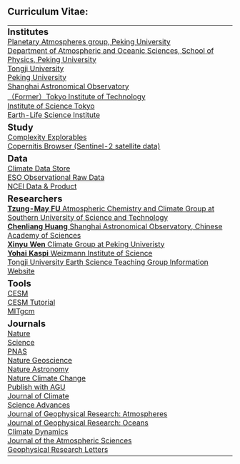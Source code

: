 ## Curriculum Vitae:

<table>
<tr>
    <td colspan="2" style="padding-left: 0px;"> <!-- 删除左侧空白，使文本对齐 -->
    <strong style="font-size: 20px;">Institutes</strong><br>
    <a href="https://www.atmos.pku.edu.cn/en/research/Researchdirections/144785.htm" target="_blank" style="text-decoration: underline;">Planetary Atmospheres group, Peking University</a><br>
    <a href="https://atmos.pku.edu.cn/" target="_blank" style="text-decoration: underline;">Department of Atmospheric and Oceanic Sciences, School of Physics, Peking University</a><br>
    <a href="https://www.tongji.edu.cn/" target="_blank" style="text-decoration: underline;">Tongji University</a><br>
    <a href="https://www.pku.edu.cn/" target="_blank" style="text-decoration: underline;">Peking University</a><br>
    <a href="http://www.shao.ac.cn/" target="_blank" style="text-decoration: underline;"> Shanghai Astronomical Observatory</a><br>
    <a href="https://www.titech.ac.jp/" target="_blank" style="text-decoration: underline;">（Former）Tokyo Institute of Technology</a><br>
    <a href="https://www.isct.ac.jp/ja" target="_blank" style="text-decoration: underline;"> Institute of Science Tokyo</a><br>
    <a href="https://www.elsi.jp/" target="_blank" style="text-decoration: underline;">Earth-Life Science Institute</a><br>
    </td>
</tr>
<tr>
    <td colspan="2" style="padding-left: 0px;"> <!-- 删除左侧空白，使文本对齐 -->
    <strong style="font-size: 20px;">Study</strong><br>
    <a href="https://www.complexity-explorables.org/" target="_blank" style="text-decoration: underline;">Complexity Explorables</a><br>
    <a href="https://browser.dataspace.copernicus.eu/" target="_blank" style="text-decoration: underline;">Copernitis Browser (Sentinel-2 satellite data)</a><br>
    </td>
</tr>
<tr>
    <td colspan="2" style="padding-left: 0px;"> <!-- 删除左侧空白，使文本对齐 -->
    <strong style="font-size: 20px;">Data</strong><br>
    <a href="https://cds.climate.copernicus.eu/" target="_blank" style="text-decoration: underline;">Climate Data Store</a><br>
    <a href="https://archive.eso.org/eso/eso_archive_main.html" target="_blank" style="text-decoration: underline;">ESO Observational Raw Data</a><br>
    <a href="https://www.ncei.noaa.gov/products" target="_blank" style="text-decoration: underline;">NCEI Data & Product</a><br>
    </td>
</tr>
<tr>
    <td colspan="2" style="padding-left: 0px;"> <!-- 删除左侧空白，使文本对齐 -->
    <strong style="font-size: 20px;">Researchers</strong><br>
    <a href="https://atmoschem.org.cn/index.php?title=Main_Page" target="_blank" style="text-decoration: underline;"><strong>Tzung-May FU </strong> Atmospheric Chemistry and Climate Group at Southern University of Science and Technology</a><br>
    <a href="https://huang-cl.github.io/" target="_blank" style="text-decoration: underline;"><strong>Chenliang Huang </strong> Shanghai Astronomical Observatory, Chinese Academy of Sciences</a><br>
    <a href="http://pkumet.live/group/doku.php/start" target="_blank" style="text-decoration: underline;"><strong>Xinyu Wen </strong> Climate Group at Peking Univeristy</a><br>
    <a href="https://www.weizmann.ac.il/EPS/kaspi/" target="_blank" style="text-decoration: underline;"><strong>Yohai Kaspi</strong> Weizmann Institute of Science </a><br>
    <a href="http://211.152.43.30:8889/index.jsp" target="_blank" style="text-decoration: underline;">Tongji University Earth Science Teaching Group Information Website</a><br>
    </td>
</tr>
<tr>
    <td colspan="2" style="padding-left: 0px;"> <!-- 删除左侧空白，使文本对齐 -->
    <strong style="font-size: 20px;">Tools</strong><br>
    <a href="https://www.cesm.ucar.edu/" target="_blank" style="text-decoration: underline;">CESM</a><br>
    <a href="https://www2.cesm.ucar.edu/events/tutorials/2020/coursework.html" target="_blank" style="text-decoration: underline;">CESM Tutorial</a><br>
    <a href="https://mitgcm.org/" target="_blank" style="text-decoration: underline;">MITgcm</a><br>
    </td>
</tr>
<tr>
    <td colspan="2" style="padding-left: 0px;"> <!-- 删除左侧空白，使文本对齐 -->
    <strong style="font-size: 20px;">Journals</strong><br>
    <a href="https://www.nature.com/" target="_blank" style="text-decoration: underline;">Nature</a><br>
    <a href="https://www.science.org/journals" target="_blank" style="text-decoration: underline;">Science</a><br>
    <a href="https://www.pnas.org/" target="_blank" style="text-decoration: underline;">PNAS</a><br>
    <a href="https://www.nature.com/ngeo/" target="_blank" style="text-decoration: underline;">Nature Geoscience</a><br>
    <a href="https://www.nature.com/natastron/" target="_blank" style="text-decoration: underline;">Nature Astronomy</a><br>
    <a href="https://www.nature.com/nclimate/" target="_blank" style="text-decoration: underline;">Nature Climate Change</a><br>
    <a href="https://agupubs.onlinelibrary.wiley.com/" target="_blank" style="text-decoration: underline;">Publish with AGU</a><br>
    <a href="https://journals.ametsoc.org/view/journals/clim/clim-overview.xml" target="_blank" style="text-decoration: underline;">Journal of Climate</a><br>
    <a href="https://www.science.org/journal/sciadv" target="_blank" style="text-decoration: underline;">Science Advances</a><br>
    <a href="https://agupubs.onlinelibrary.wiley.com/journal/21698996" target="_blank" style="text-decoration: underline;">Journal of Geophysical Research: Atmospheres</a><br>
    <a href="https://agupubs.onlinelibrary.wiley.com/journal/21699291" target="_blank" style="text-decoration: underline;">Journal of Geophysical Research: Oceans</a><br>
    <a href="https://link.springer.com/journal/382" target="_blank" style="text-decoration: underline;">Climate Dynamics</a><br>
    <a href="https://journals.ametsoc.org/view/journals/atsc/atsc-overview.xml" target="_blank" style="text-decoration: underline;">Journal of the Atmospheric Sciences</a><br>
    <a href="https://agupubs.onlinelibrary.wiley.com/journal/19448007?journalRedirectCheck=true" target="_blank" style="text-decoration: underline;">Geophysical Research Letters</a><br>
    </td>
</tr>
</table>